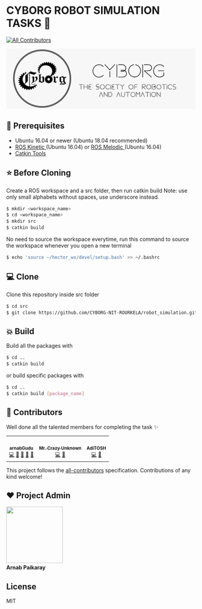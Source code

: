 # CYBORG ROBOT SIMULATION TASKS 🤖
<!-- ALL-CONTRIBUTORS-BADGE:START - Do not remove or modify this section -->
[![All Contributors](https://img.shields.io/badge/all_contributors-3-orange.svg?style=flat-square)](#contributors-)
<!-- ALL-CONTRIBUTORS-BADGE:END -->

![](./images/logo.jpg)

## 📌 Prerequisites
- Ubuntu 16.04 or newer (Ubuntu 18.04 recommended)
- [ROS Kinetic ](http://wiki.ros.org/kinetic/Installation/Ubuntu) (Ubuntu 16.04) or [ROS Melodic ](http://wiki.ros.org/melodic/Installation/Ubuntu) (Ubuntu 16.04)
- [Catkin Tools](https://catkin-tools.readthedocs.io/en/latest/installing.html)

## ⭐ Before Cloning

Create a ROS workspace and a src folder, then run catkin build
Note: use only small alphabets without spaces, use underscore instead.
```sh
$ mkdir <workspace_name>
$ cd <workspace_name>
$ mkdir src
$ catkin build
```
No need to source the workspace everytime, run this command to source the workspace whenever you open a new terminal
```sh
$ echo 'source ~/hector_ws/devel/setup.bash' >> ~/.bashrc
```
## 💻 Clone
Clone this repository inside src folder
```sh
$ cd src
$ git clone https://github.com/CYBORG-NIT-ROURKELA/robot_simulation.git
```

## 💥 Build
Build all the packages with
```sh
$ cd ..
$ catkin build
```
or build specific packages with
```sh
$ cd ..
$ catkin build [package_name]
```

## 🤝 Contributors 

Well done all the talented members for completing the task ✨

<!-- ALL-CONTRIBUTORS-LIST:START - Do not remove or modify this section -->
<!-- prettier-ignore-start -->
<!-- markdownlint-disable -->
<table>
  <tr>
    <td align="center"><a href="https://github.com/arnabGudu"><img src="https://avatars1.githubusercontent.com/u/42674892?v=4" width="100px;" alt=""/><br /><sub><b>arnabGudu</b></sub></a><br /><a href="https://github.com/CYBORG-NIT-ROURKELA/robot_simulation/commits?author=arnabGudu" title="Code">💻</a> <a href="https://github.com/CYBORG-NIT-ROURKELA/robot_simulation/commits?author=arnabGudu" title="Documentation">📖</a> <a href="#projectManagement-arnabGudu" title="Project Management">📆</a> <a href="https://github.com/CYBORG-NIT-ROURKELA/robot_simulation/pulls?q=is%3Apr+reviewed-by%3AarnabGudu" title="Reviewed Pull Requests">👀</a> <a href="#maintenance-arnabGudu" title="Maintenance">🚧</a></td>
    <td align="center"><a href="https://github.com/MrCrazyUnknown"><img src="https://avatars3.githubusercontent.com/u/55598576?v=4" width="100px;" alt=""/><br /><sub><b>Mr. Crazy Unknown</b></sub></a><br /><a href="https://github.com/CYBORG-NIT-ROURKELA/robot_simulation/commits?author=MrCrazyUnknown" title="Code">💻</a> <a href="https://github.com/CYBORG-NIT-ROURKELA/robot_simulation/commits?author=MrCrazyUnknown" title="Documentation">📖</a></td>
    <td align="center"><a href="https://github.com/Aditya-Singh-SSJ2"><img src="https://avatars2.githubusercontent.com/u/56103824?v=4" width="100px;" alt=""/><br /><sub><b>AdiTOSH</b></sub></a><br /><a href="https://github.com/CYBORG-NIT-ROURKELA/robot_simulation/commits?author=Aditya-Singh-SSJ2" title="Code">💻</a> <a href="https://github.com/CYBORG-NIT-ROURKELA/robot_simulation/commits?author=Aditya-Singh-SSJ2" title="Documentation">📖</a></td>
  </tr>
</table>

<!-- markdownlint-enable -->
<!-- prettier-ignore-end -->
<!-- ALL-CONTRIBUTORS-LIST:END -->

This project follows the [all-contributors](https://github.com/all-contributors/all-contributors) specification. Contributions of any kind welcome!

## ❤️ Project Admin	<!-- markdownlint-enable -->

<!-- prettier-ignore-end -->

<a href="https://github.com/arnabGudu"><img src="https://avatars3.githubusercontent.com/u/42674892?s=460&u=c9e8c0d1fcfc439b0cf0fba6d82f4142573e12e4&v=4" width=150px height=150px /></a>        <br> <b>Arnab Paikaray</b>	


License	
----	

MIT

